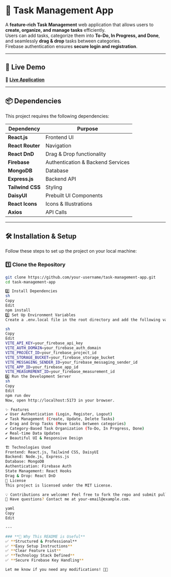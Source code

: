 # 📝 Task Management App

A **feature-rich Task Management** web application that allows users to **create, organize, and manage tasks** efficiently.  
Users can add tasks, categorize them into **To-Do, In Progress, and Done**, and seamlessly **drag & drop** tasks between categories.  
Firebase authentication ensures **secure login and registration**.

---

## 🚀 Live Demo
🔗 **[Live Application](https://task-management-656e9.web.app/)**  

---

## 📦 Dependencies
This project requires the following dependencies:

| Dependency             | Purpose                              |
|-----------------------|--------------------------------------|
| **React.js**         | Frontend UI                          |
| **React Router**     | Navigation                          |
| **React DnD**        | Drag & Drop functionality          |
| **Firebase**         | Authentication & Backend Services  |
| **MongoDB**          | Database                            |
| **Express.js**       | Backend API                         |
| **Tailwind CSS**     | Styling                             |
| **DaisyUI**          | Prebuilt UI Components             |
| **React Icons**      | Icons & Illustrations              |
| **Axios**           | API Calls                           |

---

## 🛠 Installation & Setup

Follow these steps to set up the project on your local machine:

### 1️⃣ Clone the Repository
```sh
git clone https://github.com/your-username/task-management-app.git
cd task-management-app

2️⃣ Install Dependencies
sh
Copy
Edit
npm install
3️⃣ Set Up Environment Variables
Create a .env.local file in the root directory and add the following variables:

sh
Copy
Edit
VITE_API_KEY=your_firebase_api_key
VITE_AUTH_DOMAIN=your_firebase_auth_domain
VITE_PROJECT_ID=your_firebase_project_id
VITE_STORAGE_BUCKET=your_firebase_storage_bucket
VITE_MESSAGING_SENDER_ID=your_firebase_messaging_sender_id
VITE_APP_ID=your_firebase_app_id
VITE_MEASUREMENT_ID=your_firebase_measurement_id
4️⃣ Run the Development Server
sh
Copy
Edit
npm run dev
Now, open http://localhost:5173 in your browser.

✨ Features
✔️ User Authentication (Login, Register, Logout)
✔️ Task Management (Create, Update, Delete Tasks)
✔️ Drag and Drop Tasks (Move tasks between categories)
✔️ Category-Based Task Organization (To-Do, In Progress, Done)
✔️ Real-time Data Updates
✔️ Beautiful UI & Responsive Design

🏗 Technologies Used
Frontend: React.js, Tailwind CSS, DaisyUI
Backend: Node.js, Express.js
Database: MongoDB
Authentication: Firebase Auth
State Management: React Hooks
Drag & Drop: React DnD
📜 License
This project is licensed under the MIT License.

💡 Contributions are welcome! Feel free to fork the repo and submit pull requests.
📧 Have questions? Contact me at your-email@example.com.

yaml
Copy
Edit

---

### **📌 Why This README is Useful**
✅ **Structured & Professional**  
✅ **Easy Setup Instructions**  
✅ **Clear Feature List**  
✅ **Technology Stack Defined**  
✅ **Secure Firebase Key Handling**  

Let me know if you need any modifications! 🚀😊